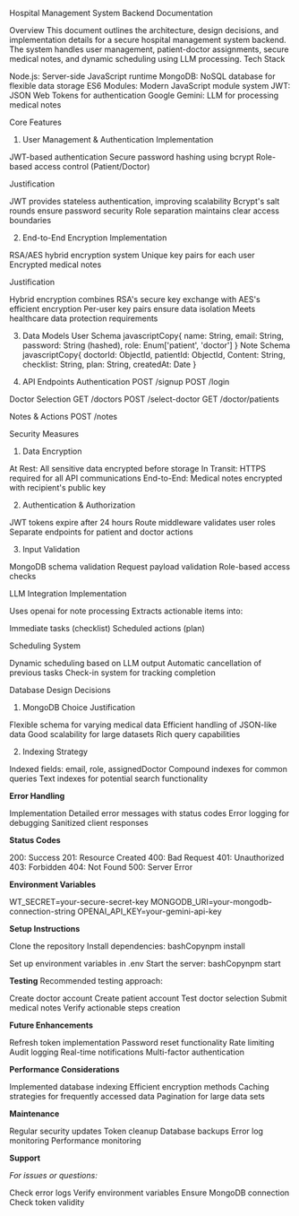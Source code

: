 Hospital Management System Backend Documentation

Overview
This document outlines the architecture, design decisions, and implementation details for a secure hospital management system backend. The system handles user management, patient-doctor assignments, secure medical notes, and dynamic scheduling using LLM processing.
Tech Stack

Node.js: Server-side JavaScript runtime
MongoDB: NoSQL database for flexible data storage
ES6 Modules: Modern JavaScript module system
JWT: JSON Web Tokens for authentication
Google Gemini: LLM for processing medical notes

Core Features
1. User Management & Authentication
Implementation

JWT-based authentication
Secure password hashing using bcrypt
Role-based access control (Patient/Doctor)

Justification

JWT provides stateless authentication, improving scalability
Bcrypt's salt rounds ensure password security
Role separation maintains clear access boundaries

2. End-to-End Encryption
Implementation

RSA/AES hybrid encryption system
Unique key pairs for each user
Encrypted medical notes

Justification

Hybrid encryption combines RSA's secure key exchange with AES's efficient encryption
Per-user key pairs ensure data isolation
Meets healthcare data protection requirements

3. Data Models
User Schema
javascriptCopy{
  name: String,
  email: String,
  password: String (hashed),
  role: Enum['patient', 'doctor']
}
Note Schema
javascriptCopy{
  doctorId: ObjectId,
  patientId: ObjectId,
  Content: String,
  checklist: String,
  plan: String,
  createdAt: Date
}

4. API Endpoints
Authentication
POST /signup
POST /login

Doctor Selection
GET /doctors
POST /select-doctor
GET /doctor/patients

Notes & Actions
POST /notes

Security Measures
1. Data Encryption

At Rest: All sensitive data encrypted before storage
In Transit: HTTPS required for all API communications
End-to-End: Medical notes encrypted with recipient's public key

2. Authentication & Authorization

JWT tokens expire after 24 hours
Route middleware validates user roles
Separate endpoints for patient and doctor actions

3. Input Validation

MongoDB schema validation
Request payload validation
Role-based access checks

LLM Integration
Implementation

Uses openai for note processing
Extracts actionable items into:

Immediate tasks (checklist)
Scheduled actions (plan)



Scheduling System

Dynamic scheduling based on LLM output
Automatic cancellation of previous tasks
Check-in system for tracking completion

Database Design Decisions
1. MongoDB Choice Justification

Flexible schema for varying medical data
Efficient handling of JSON-like data
Good scalability for large datasets
Rich query capabilities

2. Indexing Strategy

Indexed fields: email, role, assignedDoctor
Compound indexes for common queries
Text indexes for potential search functionality

**Error Handling**

Implementation
Detailed error messages with status codes
Error logging for debugging
Sanitized client responses

**Status Codes**

200: Success
201: Resource Created
400: Bad Request
401: Unauthorized
403: Forbidden
404: Not Found
500: Server Error

**Environment Variables**

WT_SECRET=your-secure-secret-key
MONGODB_URI=your-mongodb-connection-string
OPENAI_API_KEY=your-gemini-api-key

**Setup Instructions**

Clone the repository
Install dependencies:
bashCopynpm install

Set up environment variables in .env
Start the server:
bashCopynpm start


**Testing**
Recommended testing approach:

Create doctor account
Create patient account
Test doctor selection
Submit medical notes
Verify actionable steps creation

**Future Enhancements**

Refresh token implementation
Password reset functionality
Rate limiting
Audit logging
Real-time notifications
Multi-factor authentication

**Performance Considerations**

Implemented database indexing
Efficient encryption methods
Caching strategies for frequently accessed data
Pagination for large data sets

**Maintenance**

Regular security updates
Token cleanup
Database backups
Error log monitoring
Performance monitoring

**Support**

*For issues or questions:*

Check error logs
Verify environment variables
Ensure MongoDB connection
Check token validity